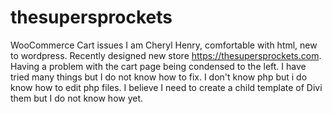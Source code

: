 # thesupersprockets
WooCommerce Cart issues
I am Cheryl Henry, comfortable with html, new to wordpress. Recently designed new store https://thesupersprockets.com. Having a problem with the cart page being condensed to the left. I have tried many things but I do not know how to fix. I don't know php but i do know how to edit php files. I believe I need to create a child template of Divi them but I do not know how yet.
